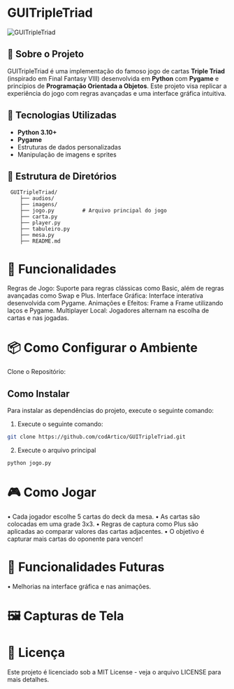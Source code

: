 # GUITripleTriad

![GUITripleTriad](imagens/icon.ico)

## 🎴 Sobre o Projeto
GUITripleTriad é uma implementação do famoso jogo de cartas **Triple Triad** (inspirado em Final Fantasy VIII) desenvolvida em **Python** com **Pygame** e princípios de **Programação Orientada a Objetos**. Este projeto visa replicar a experiência do jogo com regras avançadas e uma interface gráfica intuitiva.

## 🚀 Tecnologias Utilizadas
- **Python 3.10+**
- **Pygame**
- Estruturas de dados personalizadas
- Manipulação de imagens e sprites

## 📁 Estrutura de Diretórios

```plaintext
 GUITripleTriad/
    ├── audios/
    ├── imagens/
    ├── jogo.py         # Arquivo principal do jogo
    ├── carta.py
    ├── player.py
    ├── tabuleiro.py
    ├── mesa.py
    ├── README.md
```

# 🔧 Funcionalidades

Regras de Jogo: Suporte para regras clássicas como Basic, além de regras avançadas como Swap e Plus.
Interface Gráfica: Interface interativa desenvolvida com Pygame.
Animações e Efeitos: Frame a Frame utilizando laços e Pygame.
Multiplayer Local: Jogadores alternam na escolha de cartas e nas jogadas.

# 📦 Como Configurar o Ambiente
Clone o Repositório:

## Como Instalar

Para instalar as dependências do projeto, execute o seguinte comando:

1. Execute o seguinte comando:
```bash
git clone https://github.com/codArtico/GUITripleTriad.git
```
2. Execute o arquivo principal
```bash
python jogo.py
```

# 🎮 Como Jogar
• Cada jogador escolhe 5 cartas do deck da mesa.
• As cartas são colocadas em uma grade 3x3.
• Regras de captura como Plus são aplicadas ao comparar valores das cartas adjacentes.
• O objetivo é capturar mais cartas do oponente para vencer!

# 🌟 Funcionalidades Futuras
• Melhorias na interface gráfica e nas animações.

# 🖼️ Capturas de Tela


# 📝 Licença
Este projeto é licenciado sob a MIT License - veja o arquivo LICENSE para mais detalhes.
